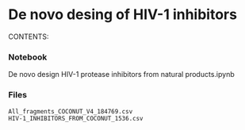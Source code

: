 # De novo desing of HIV-1 inhibitors
CONTENTS:

### Notebook
De novo design HIV-1 protease inhibitors from natural products.ipynb

### Files
```
All_fragments_COCONUT_V4_184769.csv
HIV-1_INHIBITORS_FROM_COCONUT_1536.csv
```
